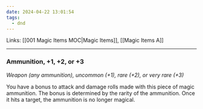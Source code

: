 ```yaml
---
date: 2024-04-22 13:01:54
tags:
  - dnd
---
```

Links: [[001 Magic Items MOC|Magic Items]], [[Magic Items A]]

---
### Ammunition, +1, +2, or +3

*Weapon (any ammunition), uncommon (+1), rare (+2), or very rare (+3)*

You have a bonus to attack and damage rolls made with this piece of magic ammunition. The bonus is determined by the rarity of the ammunition. Once it hits a target, the ammunition is no longer magical.